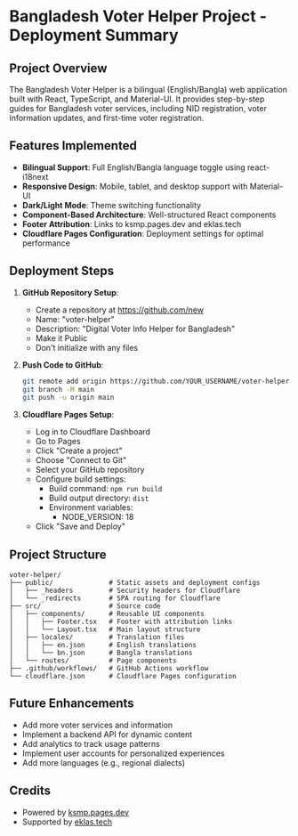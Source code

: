 # Bangladesh Voter Helper Project - Deployment Summary

## Project Overview

The Bangladesh Voter Helper is a bilingual (English/Bangla) web application built with React, TypeScript, and Material-UI. It provides step-by-step guides for Bangladesh voter services, including NID registration, voter information updates, and first-time voter registration.

## Features Implemented

- **Bilingual Support**: Full English/Bangla language toggle using react-i18next
- **Responsive Design**: Mobile, tablet, and desktop support with Material-UI
- **Dark/Light Mode**: Theme switching functionality
- **Component-Based Architecture**: Well-structured React components
- **Footer Attribution**: Links to ksmp.pages.dev and eklas.tech
- **Cloudflare Pages Configuration**: Deployment settings for optimal performance

## Deployment Steps

1. **GitHub Repository Setup**:
   - Create a repository at https://github.com/new
   - Name: "voter-helper"
   - Description: "Digital Voter Info Helper for Bangladesh"
   - Make it Public
   - Don't initialize with any files

2. **Push Code to GitHub**:
   ```bash
   git remote add origin https://github.com/YOUR_USERNAME/voter-helper.git
   git branch -M main
   git push -u origin main
   ```

3. **Cloudflare Pages Setup**:
   - Log in to Cloudflare Dashboard
   - Go to Pages
   - Click "Create a project"
   - Choose "Connect to Git"
   - Select your GitHub repository
   - Configure build settings:
     * Build command: `npm run build`
     * Build output directory: `dist`
     * Environment variables:
       - NODE_VERSION: 18
   - Click "Save and Deploy"

## Project Structure

```
voter-helper/
├── public/              # Static assets and deployment configs
│   ├── _headers         # Security headers for Cloudflare
│   └── _redirects       # SPA routing for Cloudflare
├── src/                 # Source code
│   ├── components/      # Reusable UI components
│   │   ├── Footer.tsx   # Footer with attribution links
│   │   └── Layout.tsx   # Main layout structure
│   ├── locales/         # Translation files
│   │   ├── en.json      # English translations
│   │   └── bn.json      # Bangla translations
│   └── routes/          # Page components
├── .github/workflows/   # GitHub Actions workflow
└── cloudflare.json      # Cloudflare Pages configuration
```

## Future Enhancements

- Add more voter services and information
- Implement a backend API for dynamic content
- Add analytics to track usage patterns
- Implement user accounts for personalized experiences
- Add more languages (e.g., regional dialects)

## Credits

- Powered by [ksmp.pages.dev](https://ksmp.pages.dev)
- Supported by [eklas.tech](https://eklas.tech)

